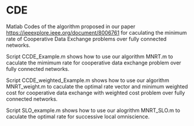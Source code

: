 # CDE
Matlab Codes of the algorithm proposed in our paper https://ieeexplore.ieee.org/document/8006761 for caculating the minimum rate of Cooperative Data Exchange problems over fully connected networks.

Script CCDE_Example.m shows how to use our algorithm MNRT.m to caculate the mimimum rate for cooperative data exchange problem over fully connected networks.

Script CCDE_weighted_Example.m shows how to use our algorithm MNRT_weight.m to caculate the optimal rate vector and minimum weighted cost for cooperative data exchange with weighted cost problem over fully connected networks.

Script SLO_example.m shows how to use our alogrithm MNRT_SLO.m to caculate the optimal rate for successive local omniscience.
